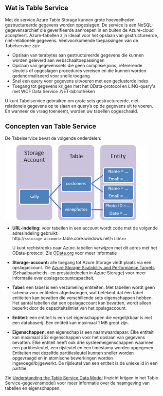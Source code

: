 ## Wat is Table Service

Met de service Azure Table Storage kunnen grote hoeveelheden gestructureerde gegevens worden opgeslagen. De service is een NoSQL-gegevensarchief die geverifieerde aanroepen in en buiten de Azure-cloud accepteert. Azure-tabellen zijn ideaal voor het opslaan van gestructureerde, niet-relationele gegevens. Veelvoorkomende toepassingen van de Tabelservice zijn:

-   Opslaan van terabytes aan gestructureerde gegevens die kunnen worden geleverd aan webschaaltoepassingen
-   Opslaan van gegevenssets die geen complexe joins, refererende sleutels of opgeslagen procedures vereisen en die kunnen worden gedenormaliseerd voor snelle toegang
-   Snel een query voor gegevens uitvoeren met een geclusterde index
-   Toegang tot gegevens krijgen met het OData-protocol en LINQ-query's met WCF Data Service .NET-bibliotheken

U kunt Tabelservice gebruiken om grote sets gestructureerde, niet-relationele gegevens op te slaan en query’s op de gegevens uit te voeren. En wanneer de vraag toeneemt, worden uw tabellen opgeschaald.

## Concepten van Table Service

De Tabelservice bevat de volgende onderdelen:

![Table1][Table1]

-   **URL-indeling:** voor tabellen in een account wordt code met de volgende adresindeling gebruikt:   
    http://`<storage account>`.table.core.windows.net/`<table>`  
      
    U kunt rechtstreeks naar Azure-tabellen verwijzen met dit adres met het OData-protocol. Zie [OData.org][] voor meer informatie

-   **Storage-account:** alle toegang tot Azure Storage vindt plaats via een opslagaccount. Zie [Azure Storage Scalability and Performance Targets](storage-scalability-targets.md) (Schaalbaarheids- en prestatiedoelen in Azure Storage) voor meer informatie over opslagaccountcapaciteit.

-   **Tabel**: een tabel is een verzameling entiteiten. Met tabellen wordt geen schema voor entiteiten afgedwongen, wat betekent dat één tabel entiteiten kan bevatten die verschillende sets eigenschappen hebben. Het aantal tabellen dat een opslagaccount kan bevatten, wordt alleen beperkt door de capaciteitslimiet van het opslagaccount.

-   **Entiteit**: een entiteit is een set eigenschappen die vergelijkbaar is met een databaserij. Een entiteit kan maximaal 1 MB groot zijn.

-   **Eigenschappen**: een eigenschap is een naamwaardepaar. Elke entiteit kan maximaal 252 eigenschappen voor het opslaan van gegevens bevatten. Elke entiteit heeft ook drie systeemeigenschappen waarmee een partitiesleutel, een rijsleutel en een timestamp worden opgegeven. Entiteiten met dezelfde partitiesleutel kunnen sneller worden opgevraagd en in atomische bewerkingen worden ingevoegd/bijgewerkt. De rijsleutel van een entiteit is de unieke id in een partitie.

Zie [Understanding the Table Service Data Model](https://msdn.microsoft.com/library/azure/dd179338.aspx) (Inzicht krijgen in het Table Service-gegevensmodel) voor meer informatie over de naamgeving van tabellen en eigenschappen.
  
  [Table1]: ./media/storage-table-concepts-include/table1.png
  [OData.org]: http://www.odata.org/



<!--HONumber=Aug16_HO4-->


